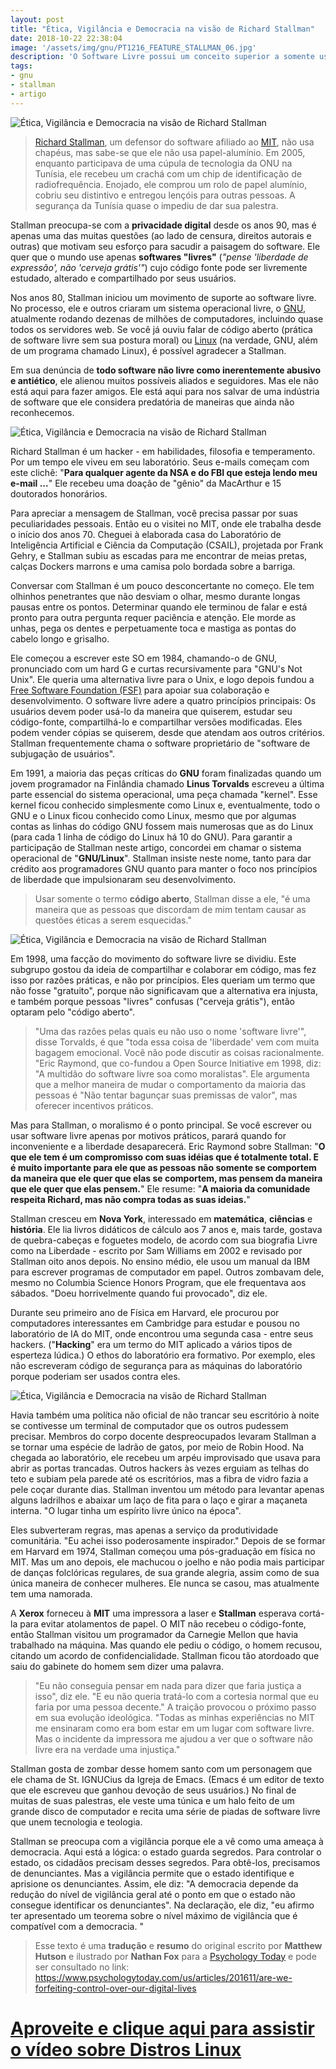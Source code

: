 ```yaml
---
layout: post
title: "Ética, Vigilância e Democracia na visão de Richard Stallman"
date: 2018-10-22 22:38:04
image: '/assets/img/gnu/PT1216_FEATURE_STALLMAN_06.jpg'
description: 'O Software Livre possui um conceito superior a somente usar o termo Open Source.'
tags:
- gnu
- stallman
- artigo
---
```


![Ética, Vigilância e Democracia na visão de Richard Stallman](/assets/img/gnu/PT1216_FEATURE_STALLMAN_06.jpg "Ética, Vigilância e Democracia na visão de Richard Stallman")

> [Richard Stallman](https://stallman.org/), um defensor do software afiliado ao [MIT](www.mit.edu/), não usa chapéus, mas sabe-se que ele não usa papel-alumínio. Em 2005, enquanto participava de uma cúpula de tecnologia da ONU na Tunísia, ele recebeu um crachá com um chip de identificação de radiofrequência. Enojado, ele comprou um rolo de papel alumínio, cobriu seu distintivo e entregou lençóis para outras pessoas. A segurança da Tunísia quase o impediu de dar sua palestra.

Stallman preocupa-se com a **privacidade digital** desde os anos 90, mas é apenas uma das muitas questões (ao lado de censura, direitos autorais e outras) que motivam seu esforço para sacudir a paisagem do software. Ele quer que o mundo use apenas **softwares "livres"** (*"pense 'liberdade de expressão', não 'cerveja grátis'"*) cujo código fonte pode ser livremente estudado, alterado e compartilhado por seus usuários. 

Nos anos 80, Stallman iniciou um movimento de suporte ao software livre. No processo, ele e outros criaram um sistema operacional livre, o [GNU](https://gnu.org), atualmente rodando dezenas de milhões de computadores, incluindo quase todos os servidores web. Se você já ouviu falar de código aberto (prática de software livre sem sua postura moral) ou [Linux](https://github.com/torvalds/linux) (na verdade, GNU, além de um programa chamado Linux), é possível agradecer a Stallman.

Em sua denúncia de **todo software não livre como inerentemente abusivo e antiético**, ele alienou muitos possíveis aliados e seguidores. Mas ele não está aqui para fazer amigos. Ele está aqui para nos salvar de uma indústria de software que ele considera predatória de maneiras que ainda não reconhecemos.

![Ética, Vigilância e Democracia na visão de Richard Stallman](/assets/img/gnu/PT1216_FEATURE_STALLMAN_01.jpg "Ética, Vigilância e Democracia na visão de Richard Stallman")

Richard Stallman é um hacker - em habilidades, filosofia e temperamento. Por um tempo ele viveu em seu laboratório. Seus e-mails começam com este clichê: "**Para qualquer agente da NSA e do FBI que esteja lendo meu e-mail ...**" Ele recebeu uma doação de "gênio" da MacArthur e 15 doutorados honorários.

Para apreciar a mensagem de Stallman, você precisa passar por suas peculiaridades pessoais. Então eu o visitei no MIT, onde ele trabalha desde o início dos anos 70. Cheguei à elaborada casa do Laboratório de Inteligência Artificial e Ciência da Computação (CSAIL), projetada por Frank Gehry, e Stallman subiu as escadas para me encontrar de meias pretas, calças Dockers marrons e uma camisa polo bordada sobre a barriga.

Conversar com Stallman é um pouco desconcertante no começo. Ele tem olhinhos penetrantes que não desviam o olhar, mesmo durante longas pausas entre os pontos. Determinar quando ele terminou de falar e está pronto para outra pergunta requer paciência e atenção. Ele morde as unhas, pega os dentes e perpetuamente toca e mastiga as pontas do cabelo longo e grisalho.

Ele começou a escrever este SO em 1984, chamando-o de GNU, pronunciado com um hard G e curtas recursivamente para "GNU's Not Unix". Ele queria uma alternativa livre para o Unix, e logo depois fundou a [Free Software Foundation (FSF)](https://fsf.org) para apoiar sua colaboração e desenvolvimento. O software livre adere a quatro princípios principais: Os usuários devem poder usá-lo da maneira que quiserem, estudar seu código-fonte, compartilhá-lo e compartilhar versões modificadas. Eles podem vender cópias se quiserem, desde que atendam aos outros critérios. Stallman frequentemente chama o software proprietário de "software de subjugação de usuários".

Em 1991, a maioria das peças críticas do **GNU** foram finalizadas quando um jovem programador na Finlândia chamado **Linus Torvalds** escreveu a última parte essencial do sistema operacional, uma peça chamada "kernel". Esse kernel ficou conhecido simplesmente como Linux e, eventualmente, todo o GNU e o Linux ficou conhecido como Linux, mesmo que por algumas contas as linhas do código GNU fossem mais numerosas que as do Linux (para cada 1 linha de código do Linux há 10 do GNU). Para garantir a participação de Stallman neste artigo, concordei em chamar o sistema operacional de "**GNU/Linux**". Stallman insiste neste nome, tanto para dar crédito aos programadores GNU quanto para manter o foco nos princípios de liberdade que impulsionaram seu desenvolvimento.

> Usar somente o termo **código aberto**, Stallman disse a ele, "é uma maneira que as pessoas que discordam de mim tentam causar as questões éticas a serem esquecidas." 


![Ética, Vigilância e Democracia na visão de Richard Stallman](/assets/img/gnu/PT1216_FEATURE_STALLMAN_02.jpg "Ética, Vigilância e Democracia na visão de Richard Stallman")


Em 1998, uma facção do movimento do software livre se dividiu. Este subgrupo gostou da ideia de compartilhar e colaborar em código, mas fez isso por razões práticas, e não por princípios. Eles queriam um termo que não fosse "gratuito", porque não significavam que a alternativa era injusta, e também porque pessoas "livres" confusas ("cerveja grátis"), então optaram pelo "código aberto".

> "Uma das razões pelas quais eu não uso o nome 'software livre'", disse Torvalds, é que "toda essa coisa de 'liberdade' vem com muita bagagem emocional. Você não pode discutir as coisas racionalmente. "Eric Raymond, que co-fundou a Open Source Initiative em 1998, diz: "A multidão do software livre soa como moralistas". Ele argumenta que a melhor maneira de mudar o comportamento da maioria das pessoas é "Não tentar bagunçar suas premissas de valor", mas oferecer incentivos práticos.

Mas para Stallman, o moralismo é o ponto principal. Se você escrever ou usar software livre apenas por motivos práticos, parará quando for inconveniente e a liberdade desaparecerá. Eric Raymond sobre Stallman: "**O que ele tem é um compromisso com suas idéias que é totalmente total. E é muito importante para ele que as pessoas não somente se comportem da maneira que ele quer que elas se comportem, mas pensem da maneira que ele quer que elas pensem.**" Ele resume: "**A maioria da comunidade respeita Richard, mas não compra todas as suas ideias.**"

Stallman cresceu em **Nova York**, interessado em **matemática**, **ciências** e **história**. Ele lia livros didáticos de cálculo aos 7 anos e, mais tarde, gostava de quebra-cabeças e foguetes modelo, de acordo com sua biografia Livre como na Liberdade - escrito por Sam Williams em 2002 e revisado por Stallman oito anos depois. No ensino médio, ele usou um manual da IBM para escrever programas de computador em papel. Outros zombavam dele, mesmo no Columbia Science Honors Program, que ele frequentava aos sábados. "Doeu horrivelmente quando fui provocado", diz ele.

Durante seu primeiro ano de Física em Harvard, ele procurou por computadores interessantes em Cambridge para estudar e pousou no laboratório de IA do MIT, onde encontrou uma segunda casa - entre seus hackers. ("**Hacking**" era um termo do MIT aplicado a vários tipos de esperteza lúdica.) O ethos do laboratório era formativo. Por exemplo, eles não escreveram código de segurança para as máquinas do laboratório porque poderiam ser usados ​​contra eles.

![Ética, Vigilância e Democracia na visão de Richard Stallman](/assets/img/gnu/PT1216_FEATURE_STALLMAN_03.jpg "Ética, Vigilância e Democracia na visão de Richard Stallman")

Havia também uma política não oficial de não trancar seu escritório à noite se contivesse um terminal de computador que os outros pudessem precisar. Membros do corpo docente despreocupados levaram Stallman a se tornar uma espécie de ladrão de gatos, por meio de Robin Hood. Na chegada ao laboratório, ele recebeu um arpéu improvisado que usava para abrir as portas trancadas. Outros hackers às vezes erguiam as telhas do teto e subiam pela parede até os escritórios, mas a fibra de vidro fazia a pele coçar durante dias. Stallman inventou um método para levantar apenas alguns ladrilhos e abaixar um laço de fita para o laço e girar a maçaneta interna. "O lugar tinha um espírito livre único na época". 

Eles subverteram regras, mas apenas a serviço da produtividade comunitária. "Eu achei isso poderosamente inspirador." Depois de se formar em Harvard em 1974, Stallman começou uma pós-graduação em física no MIT. Mas um ano depois, ele machucou o joelho e não podia mais participar de danças folclóricas regulares, de sua grande alegria, assim como de sua única maneira de conhecer mulheres. Ele nunca se casou, mas atualmente tem uma namorada.

A **Xerox** forneceu à **MIT** uma impressora a laser e **Stallman** esperava cortá-la para evitar atolamentos de papel. O MIT não recebeu o código-fonte, então Stallman visitou um programador da Carnegie Mellon que havia trabalhado na máquina. Mas quando ele pediu o código, o homem recusou, citando um acordo de confidencialidade. Stallman ficou tão atordoado que saiu do gabinete do homem sem dizer uma palavra. 

> "Eu não conseguia pensar em nada para dizer que faria justiça a isso", diz ele. "E eu não queria tratá-lo com a cortesia normal que eu faria por uma pessoa decente." A traição provocou o próximo passo em sua evolução ideológica. "Todas as minhas experiências no MIT me ensinaram como era bom estar em um lugar com software livre. Mas o incidente da impressora me ajudou a ver que o software não livre era na verdade uma injustiça."


Stallman gosta de zombar desse homem santo com um personagem que ele chama de St. IGNUCius da Igreja de Emacs. (Emacs é um editor de texto que ele escreveu que ganhou devoção de seus usuários.) No final de muitas de suas palestras, ele veste uma túnica e um halo feito de um grande disco de computador e recita uma série de piadas de software livre que unem tecnologia e teologia.

Stallman se preocupa com a vigilância porque ele a vê como uma ameaça à democracia. Aqui está a lógica: o estado guarda segredos. Para controlar o estado, os cidadãos precisam desses segredos. Para obtê-los, precisamos de denunciantes. Mas a vigilância permite que o estado identifique e aprisione os denunciantes. Assim, ele diz: "A democracia depende da redução do nível de vigilância geral até o ponto em que o estado não consegue identificar os denunciantes". Na declaração, ele diz, "eu afirmo ter apresentado um teorema sobre o nível máximo de vigilância que é compatível com a democracia. "


> Esse texto é uma **tradução** e **resumo** do original escrito por **Matthew Hutson** e ilustrado por **Nathan Fox** para a [Psychology Today](https://www.psychologytoday.com) e pode ser consultado no link: <https://www.psychologytoday.com/us/articles/201611/are-we-forfeiting-control-over-our-digital-lives>

# [Aproveite e clique aqui para assistir o vídeo sobre Distros Linux](https://www.youtube.com/watch?v=MRl_6fCqdoQ)

<script async src="https://pagead2.googlesyndication.com/pagead/js/adsbygoogle.js"></script>

<!-- Informat -->
<ins class="adsbygoogle"
 style="display:block"
 data-ad-client="ca-pub-2838251107855362"
 data-ad-slot="2327980059"
 data-ad-format="auto"
 data-full-width-responsive="true"></ins>

<script>
(adsbygoogle = window.adsbygoogle || []).push({});
</script>

